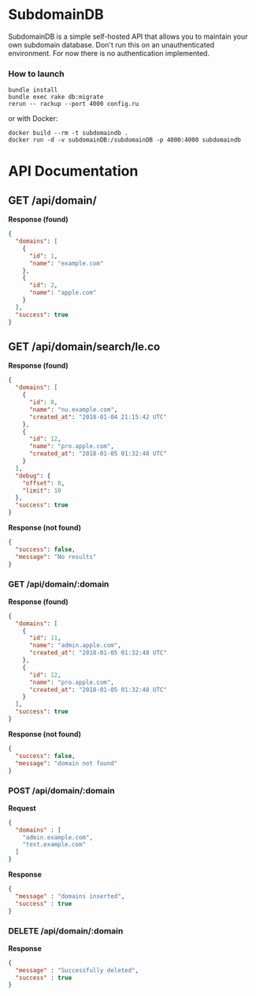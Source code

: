 # SubdomainDB

SubdomainDB is a simple self-hosted API that allows you to maintain your own subdomain database. Don't run this on an unauthenticated environment. For now there is no authentication implemented.

### How to launch

```
bundle install
bundle exec rake db:migrate
rerun -- rackup --port 4000 config.ru
```
or with Docker:
```
docker build --rm -t subdomaindb .
docker run -d -v subdomainDB:/subdomainDB -p 4000:4000 subdomaindb
```

# API Documentation

## GET /api/domain/

**Response (found)**

```json
{
  "domains": [
    {
      "id": 1,
      "name": "example.com"
    },
    {
      "id": 2,
      "name": "apple.com"
    }
  ],
  "success": true
}
```

## GET /api/domain/search/le.co

**Response (found)**

```json
{
  "domains": [
    {
      "id": 8,
      "name": "nu.example.com",
      "created_at": "2018-01-04 21:15:42 UTC"
    },
    {
      "id": 12,
      "name": "pro.apple.com",
      "created_at": "2018-01-05 01:32:48 UTC"
    }
  ],
  "debug": {
    "offset": 0,
    "limit": 10
  },
  "success": true
}
```

**Response (not found)**

```json
{
  "success": false,
  "message": "No results"
}
```

### GET /api/domain/:domain

**Response (found)**

```json
{
  "domains": [
    {
      "id": 11,
      "name": "admin.apple.com",
      "created_at": "2018-01-05 01:32:48 UTC"
    },
    {
      "id": 12,
      "name": "pro.apple.com",
      "created_at": "2018-01-05 01:32:48 UTC"
    }
  ],
  "success": true
}
```

**Response (not found)**

```json
{
  "success": false,
  "message": "domain not found"
}
```

### POST /api/domain/:domain

**Request**

```json
{
  "domains" : [
    "admin.example.com",
    "test.example.com"
  ]
}
```

**Response**

```json
{
  "message" : "domains inserted",
  "success" : true
}
```

### DELETE /api/domain/:domain

**Response**

```json
{
  "message" : "Successfully deleted",
  "success" : true
}
```

